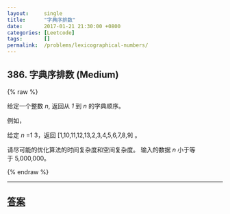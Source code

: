 ```yaml
---
layout:     single
title:      "字典序排数"
date:       2017-01-21 21:30:00 +0800
categories: [Leetcode]
tags:       []
permalink:  /problems/lexicographical-numbers/
---
```


## 386. 字典序排数 (Medium)

{% raw %}

<p>给定一个整数&nbsp;<em>n</em>, 返回从&nbsp;<em>1&nbsp;</em>到&nbsp;<em>n&nbsp;</em>的字典顺序。</p>

<p>例如，</p>

<p>给定 <em>n</em> =1 3，返回 [1,10,11,12,13,2,3,4,5,6,7,8,9] 。</p>

<p>请尽可能的优化算法的时间复杂度和空间复杂度。 输入的数据&nbsp;<em>n&nbsp;</em>小于等于&nbsp;5,000,000。</p>

{% endraw %}

---

## [答案](https://github.com/openset/leetcode/tree/master/problems/lexicographical-numbers)
